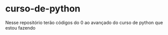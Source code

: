 # curso-de-python
Nesse repositório terão códigos do 0 ao avançado do curso de python que estou fazendo
